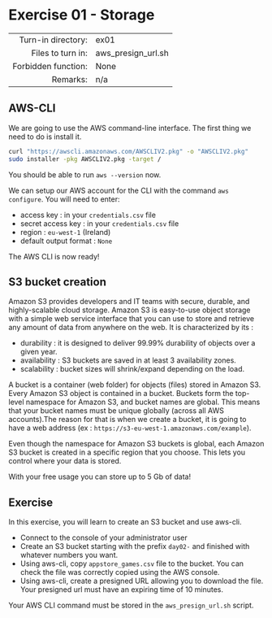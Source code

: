 # Exercise 01 - Storage

|                         |                    |
| -----------------------:| ------------------ |
|   Turn-in directory:    |  ex01              |
|   Files to turn in:     |  aws_presign_url.sh |
|   Forbidden function:   |  None              |
|   Remarks:              |  n/a               |


## AWS-CLI

We are going to use the AWS command-line interface. The first thing we need to do is install it.

```bash
curl "https://awscli.amazonaws.com/AWSCLIV2.pkg" -o "AWSCLIV2.pkg"
sudo installer -pkg AWSCLIV2.pkg -target /
```

You should be able to run `aws --version` now.

We can setup our AWS account for the CLI with the command `aws configure`. You will need to enter:

- access key : in your `credentials.csv` file
- secret access key : in your `credentials.csv` file
- region : `eu-west-1` (Ireland)
- default output format : `None`

The AWS CLI is now ready!

## S3 bucket creation

Amazon S3 provides developers and IT teams with secure, durable, and highly-scalable cloud storage. Amazon S3 is easy-to-use object storage with a simple web service interface that you can use to store and retrieve any amount of data from anywhere on the web. It is characterized by its :

- durability : it is designed to deliver 99.99% durability of objects over a given year.
- availability : S3 buckets are saved in at least 3 availability zones.
- scalability : bucket sizes will shrink/expand depending on the load.

A bucket is a container (web folder) for objects (files) stored in Amazon S3. Every Amazon S3 object is contained in a bucket. Buckets form the top-level namespace for Amazon S3, and bucket names are global. This means that your bucket names must be unique globally (across all AWS accounts).The reason for that is when we create a bucket, it is going to have a web address (ex : `https://s3-eu-west-1.amazonaws.com/example`).

Even though the namespace for Amazon S3 buckets is global, each Amazon S3 bucket is created in a specific region that you choose. This lets you control where your data is stored.

With your free usage you can store up to 5 Gb of data!

## Exercise

In this exercise, you will learn to create an S3 bucket and use aws-cli.

- Connect to the console of your administrator user
- Create an S3 bucket starting with the prefix `day02-` and finished with whatever numbers you want.
- Using aws-cli, copy `appstore_games.csv` file to the bucket. You can check the file was correctly copied using the AWS console.
- Using aws-cli, create a presigned URL allowing you to download the file. Your presigned url must have an expiring time of 10 minutes. 

Your AWS CLI command must be stored in the `aws_presign_url.sh` script.
